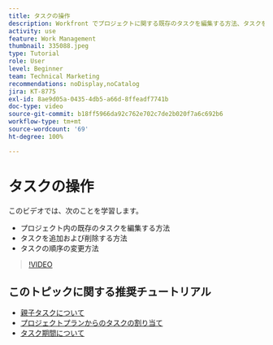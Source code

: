 ```yaml
---
title: タスクの操作
description: Workfront でプロジェクトに関する既存のタスクを編集する方法、タスクを追加および削除する方法、タスクの順序を変更する方法について説明します。
activity: use
feature: Work Management
thumbnail: 335088.jpeg
type: Tutorial
role: User
level: Beginner
team: Technical Marketing
recommendations: noDisplay,noCatalog
jira: KT-8775
exl-id: 8ae9d05a-0435-4db5-a66d-8ffeadf7741b
doc-type: video
source-git-commit: b18ff5966da92c762e702c7de2b020f7a6c692b6
workflow-type: tm+mt
source-wordcount: '69'
ht-degree: 100%

---
```


# タスクの操作

このビデオでは、次のことを学習します。

* プロジェクト内の既存のタスクを編集する方法
* タスクを追加および削除する方法
* タスクの順序の変更方法

>[!VIDEO](https://video.tv.adobe.com/v/335088/?quality=12&learn=on)

## このトピックに関する推奨チュートリアル

* [親子タスクについて](/help/manage-work/tasks/understand-parent-child-tasks.md)
* [プロジェクトプランからのタスクの割り当て](/help/manage-work/tasks/assign-tasks-from-the-project-plan.md)
* [タスク期間について](/help/manage-work/tasks/understand-task-durations.md)
